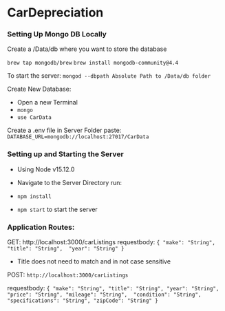 # CarDepreciation

### Setting Up Mongo DB Locally

Create a /Data/db where you want to store the database 

`brew tap mongodb/brew`
`brew install mongodb-community@4.4`

To start the server: 
`mongod --dbpath Absolute Path to /Data/db folder`

Create New Database: 
- Open a new Terminal
- `mongo`
- `use CarData`

Create a .env file in Server Folder
paste: `DATABASE_URL=mongodb://localhost:27017/CarData`

### Setting up and Starting the Server
- Using Node v15.12.0
- Navigate to the Server Directory run: 
- `npm install`

- `npm start` to start the server

### Application Routes: 

GET: http://localhost:3000/carListings
requestbody:
`
{
    "make": "String",
    "title": "String", 
    "year": "String"
}
`
- Title does not need to match and in not case sensitive

POST: `http://localhost:3000/carListings`

requestbody:
`
{
    "make": "String",
    "title": "String",
    "year": "String", 
    "price": "String",
    "mileage": "String", 
    "condition": "String", 
    "specifications": "String",
    "zipCode": "String"
}
`


